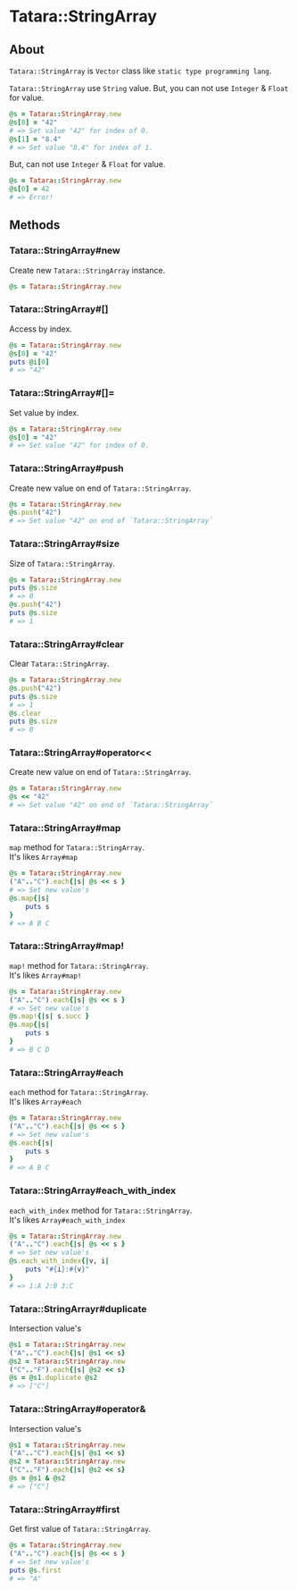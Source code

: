 # Tatara::StringArray
## About

`Tatara::StringArray` is `Vector` class like `static type programming lang`.

`Tatara::StringArray` use `String` value.
But, you can not use `Integer` & `Float` for value.

```ruby
@s = Tatara::StringArray.new
@s[0] = "42"
# => Set value "42" for index of 0.
@s[1] = "8.4"
# => Set value "8.4" for index of 1.
```

But, can not use `Integer` & `Float` for value.

```ruby
@s = Tatara::StringArray.new
@s[0] = 42
# => Error!
```

## Methods
### Tatara::StringArray#new

Create new `Tatara::StringArray` instance.

```ruby
@s = Tatara::StringArray.new
```

### Tatara::StringArray#\[\]

Access by index.

```ruby
@s = Tatara::StringArray.new
@s[0] = "42"
puts @i[0]
# => "42"
```

### Tatara::StringArray#\[\]=

Set value by index.

```ruby
@s = Tatara::StringArray.new
@s[0] = "42"
# => Set value "42" for index of 0.
```

### Tatara::StringArray#push

Create new value on end of `Tatara::StringArray`.

```ruby
@s = Tatara::StringArray.new
@s.push("42")
# => Set value "42" on end of `Tatara::StringArray`
```

### Tatara::StringArray#size

Size of `Tatara::StringArray`.

```ruby
@s = Tatara::StringArray.new
puts @s.size
# => 0
@s.push("42")
puts @s.size
# => 1
```

### Tatara::StringArray#clear

Clear `Tatara::StringArray`.

```ruby
@s = Tatara::StringArray.new
@s.push("42")
puts @s.size
# => 1
@s.clear
puts @s.size
# => 0
```
### Tatara::StringArray#operator<<

Create new value on end of `Tatara::StringArray`.

```ruby
@s = Tatara::StringArray.new
@s << "42"
# => Set value "42" on end of `Tatara::StringArray`
```

### Tatara::StringArray#map

`map` method for `Tatara::StringArray`.  
It's likes `Array#map`

```ruby
@s = Tatara::StringArray.new
("A".."C").each{|s| @s << s }
# => Set new value's
@s.map{|s|
    puts s
}
# => A B C
```

### Tatara::StringArray#map!

`map!` method for `Tatara::StringArray`.  
It's likes `Array#map!`

```ruby
@s = Tatara::StringArray.new
("A".."C").each{|s| @s << s }
# => Set new value's
@s.map!{|s| s.succ }
@s.map{|s|
    puts s
}
# => B C D
```

### Tatara::StringArray#each

`each` method for `Tatara::StringArray`.  
It's likes `Array#each`

```ruby
@s = Tatara::StringArray.new
("A".."C").each{|s| @s << s }
# => Set new value's
@s.each{|s|
    puts s
}
# => A B C
```

### Tatara::StringArray#each_with_index

`each_with_index` method for `Tatara::StringArray`.  
It's likes `Array#each_with_index`

```ruby
@s = Tatara::StringArray.new
("A".."C").each{|s| @s << s }
# => Set new value's
@s.each_with_index{|v, i|
    puts "#{i}:#{v}"
}
# => 1:A 2:B 3:C
```

### Tatara::StringArrayr#duplicate

Intersection value's

```ruby
@s1 = Tatara::StringArray.new
("A".."C").each{|s| @s1 << s}
@s2 = Tatara::StringArray.new
("C".."F").each{|s| @s2 << s}
@s = @s1.duplicate @s2
# => ["C"]
```

### Tatara::StringArray#operator&

Intersection value's

```ruby
@s1 = Tatara::StringArray.new
("A".."C").each{|s| @s1 << s}
@s2 = Tatara::StringArray.new
("C".."F").each{|s| @s2 << s}
@s = @s1 & @s2
# => ["C"]
```

### Tatara::StringArray#first

Get first value of `Tatara::StringArray`.

```ruby
@s = Tatara::StringArray.new
("A".."C").each{|s| @s << s }
# => Set new value's
puts @s.first
# => "A"
```